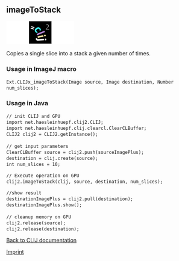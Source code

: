 ## imageToStack
<img src="images/mini_empty_logo.png"/><img src="images/mini_clij2_logo.png"/><img src="images/mini_empty_logo.png"/>

Copies a single slice into a stack a given number of times.

### Usage in ImageJ macro
```
Ext.CLIJx_imageToStack(Image source, Image destination, Number num_slices);
```


### Usage in Java
```
// init CLIJ and GPU
import net.haesleinhuepf.clij2.CLIJ;
import net.haesleinhuepf.clij.clearcl.ClearCLBuffer;
CLIJ2 clij2 = CLIJ2.getInstance();

// get input parameters
ClearCLBuffer source = clij2.push(sourceImagePlus);
destination = clij.create(source);
int num_slices = 10;
```

```
// Execute operation on GPU
clij2.imageToStack(clij, source, destination, num_slices);
```

```
//show result
destinationImagePlus = clij2.pull(destination);
destinationImagePlus.show();

// cleanup memory on GPU
clij2.release(source);
clij2.release(destination);
```


[Back to CLIJ documentation](https://clij.github.io/)

[Imprint](https://clij.github.io/imprint)

